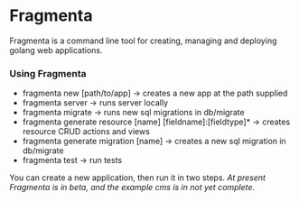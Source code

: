 # Fragmenta

Fragmenta is a command line tool for creating, managing and deploying golang web applications. 

### Using Fragmenta

* fragmenta new [path/to/app] -> creates a new app at the path supplied
* fragmenta server -> runs server locally
* fragmenta migrate -> runs new sql migrations in db/migrate
* fragmenta generate resource [name] [fieldname]:[fieldtype]* -> creates resource CRUD actions and views
* fragmenta generate migration [name] -> creates a new sql migration in db/migrate
* fragmenta test  -> run tests

You can create a new application, then run it in two steps. *At present Fragmenta is in beta, and the example cms is in not yet complete.*
